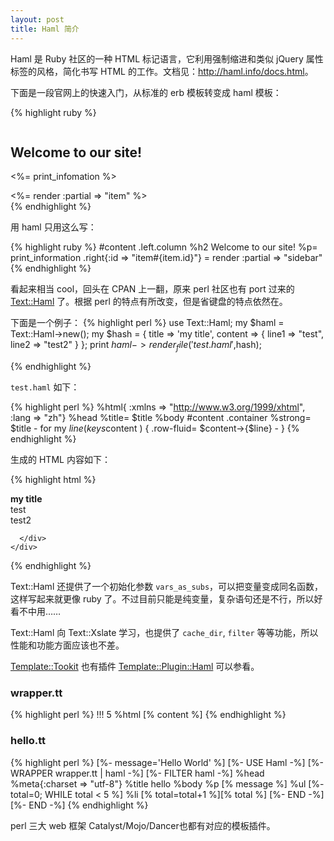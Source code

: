 ```yaml
---
layout: post
title: Haml 简介
---
```

Haml 是 Ruby 社区的一种 HTML 标记语言，它利用强制缩进和类似 jQuery 属性标签的风格，简化书写 HTML 的工作。文档见：<http://haml.info/docs.html>。

下面是一段官网上的快速入门，从标准的 erb 模板转变成 haml 模板：

{% highlight ruby %}
<div id='content'>
  <div class='left column'>
    <h2>Welcome to our site!</h2>
    <p><%= print_infomation %></p>
  </div>
  <div class='right' id='item<%= item.id %>'>
    <%= render :partial => "item" %>
  </div>
</div>
{% endhighlight %}

用 haml 只用这么写：

{% highlight ruby %}
#content
  .left.column
    %h2 Welcome to our site!
    %p= print_information
  .right{:id => "item#{item.id}"}
    = render :partial => "sidebar"
{% endhighlight %}

看起来相当 cool，回头在 CPAN 上一翻，原来 perl 社区也有 port 过来的 [Text::Haml](https://metacpan.org/module/Text::Haml) 了。根据 perl 的特点有所改变，但是省键盘的特点依然在。

下面是一个例子：
{% highlight perl %}
use Text::Haml;
my $haml = Text::Haml->new();
my $hash = {
    title => 'my title',
    content => { line1 => "test", line2 => "test2" }
};
print $haml->render_file('test.haml', %$hash);

{% endhighlight %}

`test.haml` 如下：

{% highlight perl %}
%html{ :xmlns => "http://www.w3.org/1999/xhtml", :lang => "zh"}
  %head
    %title= $title
  %body
    #content
      .container
        %strong= $title
        - for my $line ( keys %$content ) {
            .row-fluid= $content->{$line}
        - }
{% endhighlight %}

生成的 HTML 内容如下：

{% highlight html %}
<html xmlns='http://www.w3.org/1999/xhtml' lang='zh'>
  <head>
    <title>my title</title>
  </head>
  <body>
    <div id='content'>
      <div class='container'>
        <strong>my title</strong>
          <div class='row-fluid'>test</div>
          <div class='row-fluid'>test2</div>
        
      </div>
    </div>
  </body>
</html>
{% endhighlight %}

Text::Haml 还提供了一个初始化参数 `vars_as_subs`，可以把变量变成同名函数，这样写起来就更像 ruby 了。不过目前只能是纯变量，复杂语句还是不行，所以好看不中用……

Text::Haml 向 Text::Xslate 学习，也提供了  `cache_dir`, `filter` 等等功能，所以性能和功能方面应该也不差。

[Template::Tookit](https://metacpan.org/module/Template::Tookit) 也有插件 [Template::Plugin::Haml](https://metacpan.org/module/Template::Plugin::Haml) 可以参看。

### wrapper.tt
{% highlight perl %}
!!! 5
%html
[% content %]
{% endhighlight %}

### hello.tt
{% highlight perl %}
[%- message='Hello World' %]
[%- USE Haml -%]
[%- WRAPPER wrapper.tt | haml -%]
[%- FILTER haml -%]
 %head
  %meta{:charset => "utf-8"}
  %title hello
 %body
  %p [% message %]
  %ul
  [%- total=0; WHILE total < 5 %]
   %li [% total=total+1 %][% total %]
  [%- END -%]
[%- END -%]
{% endhighlight %}

perl 三大 web 框架 Catalyst/Mojo/Dancer也都有对应的模板插件。
